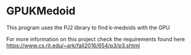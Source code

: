 # GPUKMedoid
This program uses the PJ2 library to find k-medoids with the GPU  

For more information on this project check the requirements found here https://www.cs.rit.edu/~ark/fall2016/654/p3/p3.shtml
